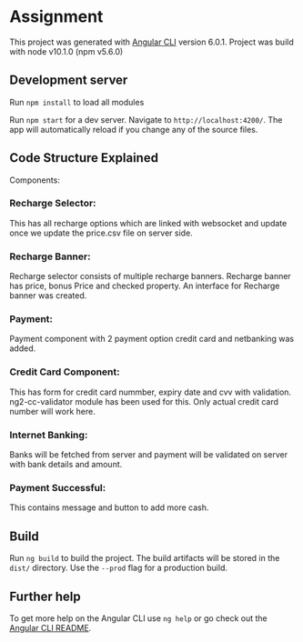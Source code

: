 # Assignment

This project was generated with [Angular CLI](https://github.com/angular/angular-cli) version 6.0.1.
Project was build with node v10.1.0 (npm v5.6.0)

## Development server
Run `npm install` to load all modules

Run `npm start` for a dev server. Navigate to `http://localhost:4200/`. The app will automatically reload if you change any of the source files.

## Code Structure Explained
Components:  
### Recharge Selector:   
This has all recharge options which are linked with websocket and update once we update the price.csv file   on server side.  
### Recharge Banner:  
Recharge selector consists of multiple recharge banners. Recharge banner has price, bonus Price and checked   property. An interface for Recharge banner was created.    
### Payment:  
Payment component with 2 payment option credit card and netbanking was added.   
### Credit Card Component:  
This has form for credit card nummber, expiry date and cvv with validation. ng2-cc-validator module has been used for this.   Only actual credit card number will work here.  
### Internet Banking:  
Banks will be fetched from server and payment will be validated on server with bank details and amount.    
### Payment Successful:  
This contains message and button to add more cash.    


## Build

Run `ng build` to build the project. The build artifacts will be stored in the `dist/` directory. Use the `--prod` flag for a production build.

## Further help

To get more help on the Angular CLI use `ng help` or go check out the [Angular CLI README](https://github.com/angular/angular-cli/blob/master/README.md).
